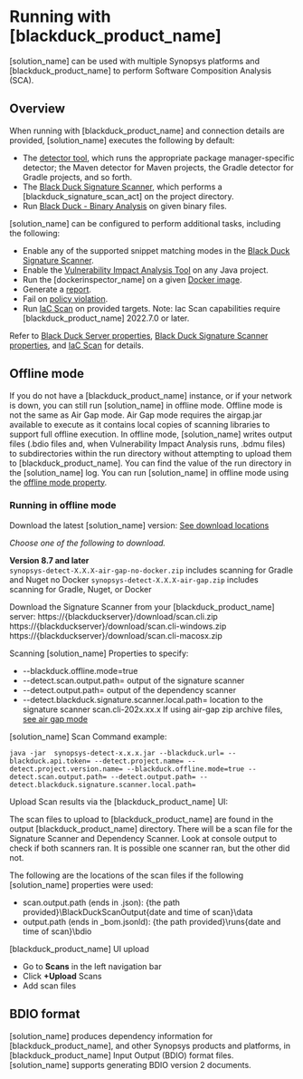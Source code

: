# Running with [blackduck_product_name]

[solution_name] can be used with multiple Synopsys platforms and [blackduck_product_name] to perform Software Composition Analysis (SCA).

## Overview

When running with [blackduck_product_name] and connection details are provided, [solution_name] executes
the following by default:

* The [detector tool](../../components/detectors.md), which runs the appropriate package manager-specific detector; the Maven detector
for Maven projects, the Gradle detector for Gradle projects, and so forth.
* The [Black Duck Signature Scanner](../../properties/configuration/signature-scanner.md), which performs a [blackduck_signature_scan_act] on the
project directory.
* Run [Black Duck - Binary Analysis](../../properties/configuration/binary-scanner.md) on given binary files.

[solution_name] can be configured to perform additional tasks, including the following:

* Enable any of the supported snippet matching modes in the [Black Duck Signature Scanner](../../properties/configuration/signature-scanner.md).
* Enable the [Vulnerability Impact Analysis Tool](../../properties/configuration/impact-analysis.md#vulnerability-impact-analysis-enabled) on any Java project.
* Run the [dockerinspector_name] on a given [Docker image](../../packagemgrs/docker/intro.md).
* Generate a [report](../../properties/configuration/report.md).
* Fail on [policy violation](../../properties/configuration/project.md#fail-on-policy-violation-severities-advanced).
* Run [IaC Scan](../iacscan.md) on provided targets. Note: Iac Scan capabilities require [blackduck_product_name] 2022.7.0 or later.

Refer to [Black Duck Server properties](../../properties/configuration/blackduck-server.md), [Black Duck Signature Scanner properties](../../properties/configuration/signature-scanner.md), and [IaC Scan](../iacscan.md) for details.

## Offline mode

If you do not have a [blackduck_product_name] instance, or if your network is down, you can still run [solution_name] in offline mode.
<note type="note">Offline mode is not the same as Air Gap mode. Air Gap mode requires the airgap.jar available to execute as it contains local copies of scanning libraries to support full offline execution.</note>
In offline mode, [solution_name] writes output files (.bdio files and, when Vulnerability Impact Analysis runs, .bdmu files) to subdirectories
within the run directory without attempting to upload them to [blackduck_product_name]. You can find the value of the run directory in the [solution_name] log.
You can run [solution_name] in offline mode using the [offline mode property](../../properties/configuration/blackduck-server.md#offline-mode).

### Running in offline mode

Download the latest [solution_name] version:
 [See download locations](https://sig-product-docs.synopsys.com/bundle/integrations-detect/page/downloadingandinstalling/downloadlocations.html)   
 
*Choose one of the following to download.*

**Version 8.7 and later**   
`synopsys-detect-X.X.X-air-gap-no-docker.zip` includes scanning for Gradle and Nuget no Docker
`synopsys-detect-X.X.X-air-gap.zip` includes scanning for Gradle, Nuget, or Docker

Download the Signature Scanner from your [blackduck_product_name] server:
https://{blackduckserver}/download/scan.cli.zip
https://{blackduckserver}/download/scan.cli-windows.zip
https://{blackduckserver}/download/scan.cli-macosx.zip

Scanning [solution_name] Properties to specify:
* --blackduck.offline.mode=true
* --detect.scan.output.path= output of the signature scanner
* --detect.output.path= output of the dependency scanner
* --detect.blackduck.signature.scanner.local.path= location to the signature scanner scan.cli-202x.xx.x
If using air-gap zip archive files, [see air gap mode](https://sig-product-docs.synopsys.com/bundle/integrations-detect/page/downloadingandrunning/airgap.html)

[solution_name] Scan Command example:
```
java -jar  synopsys-detect-x.x.x.jar --blackduck.url= --blackduck.api.token= --detect.project.name= --detect.project.version.name= --blackduck.offline.mode=true --detect.scan.output.path= --detect.output.path= --detect.blackduck.signature.scanner.local.path=
```
      
Upload Scan results via the [blackduck_product_name] UI:

The scan files to upload to [blackduck_product_name] are found in the output [blackduck_product_name] directory. There will be a scan file for the Signature Scanner and Dependency Scanner. Look at console output to check if both scanners ran. It is possible one scanner ran, but the other did not.

The following are the locations of the scan files if the following [solution_name] properties were used:

* scan.output.path (ends in .json): {the path provided}\BlackDuckScanOutput\{date and time of scan}\data
* output.path (ends in _bom.jsonld): {the path provided}\runs\{date and time of scan}\bdio

[blackduck_product_name] UI upload

- Go to **Scans** in the left navigation bar
- Click **+Upload** Scans
- Add scan files

## BDIO format

[solution_name] produces dependency information for [blackduck_product_name], and other Synopsys products and platforms, in [blackduck_product_name] Input Output (BDIO) format files.
[solution_name] supports generating BDIO version 2 documents.
